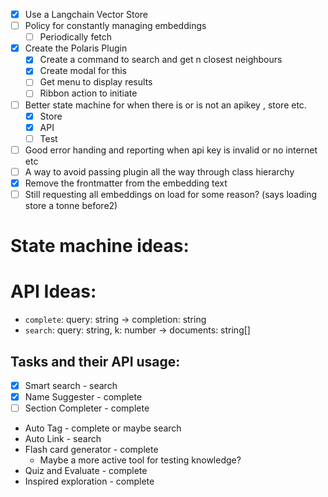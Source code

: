 - [x] Use a Langchain Vector Store
- [ ] Policy for constantly managing embeddings
  - [ ] Periodically fetch
- [x] Create the Polaris Plugin
  - [x] Create a command to search and get n closest neighbours
  - [x] Create modal for this
  - [ ] Get menu to display results
  - [ ] Ribbon action to initiate
- [ ] Better state machine for when there is or is not an apikey , store etc.
  - [x] Store
  - [x] API
  - [ ] Test
- [ ] Good error handing and reporting when api key is invalid or no internet etc
- [ ] A way to avoid passing plugin all the way through class hierarchy
- [x] Remove the frontmatter from the embedding text
- [ ] Still requesting all embeddings on load for some reason? (says loading store a tonne before2)

# State machine ideas:

# API Ideas:

- `complete`: query: string -> completion: string
- `search`: query: string, k: number -> documents: string[]

## Tasks and their API usage:

- [x] Smart search - search
- [x] Name Suggester - complete
- [ ] Section Completer - complete
- Auto Tag - complete or maybe search
- Auto Link - search
- Flash card generator - complete
  - Maybe a more active tool for testing knowledge?
- Quiz and Evaluate - complete
- Inspired exploration - complete
